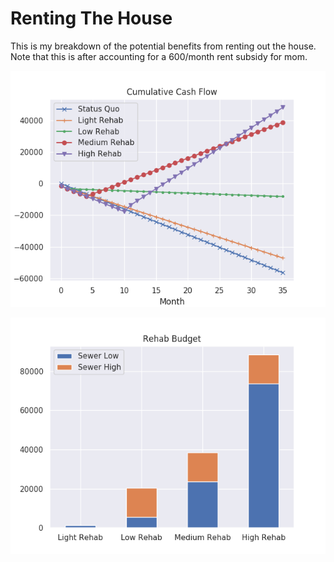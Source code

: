 # Renting The House
This is my breakdown of the potential benefits from renting out the house. Note
that this is after accounting for a 600/month rent subsidy for mom.

![](cum_cash_flow.png)

![](rehab_budget.png)
